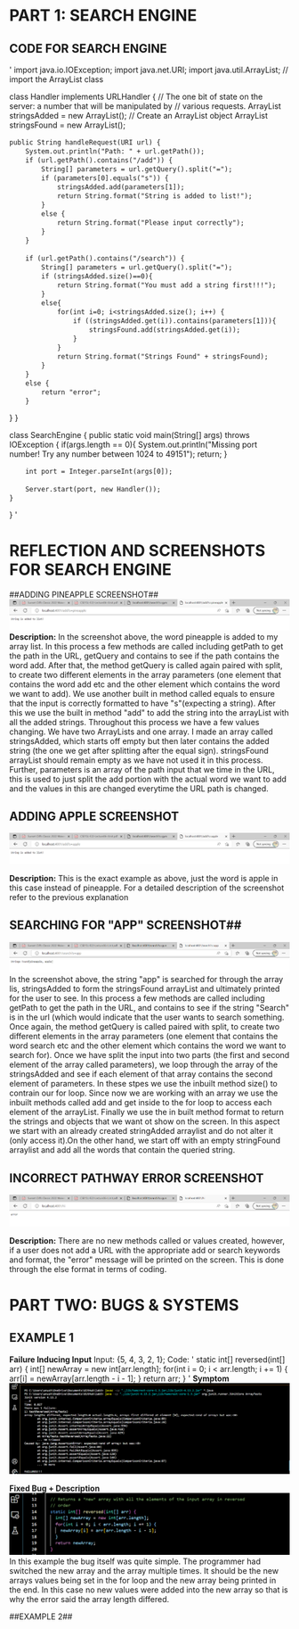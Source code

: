 
# PART 1: SEARCH ENGINE #

## **CODE FOR SEARCH ENGINE** ##

'
import java.io.IOException;
import java.net.URI;
import java.util.ArrayList; // import the ArrayList class

class Handler implements URLHandler {
    // The one bit of state on the server: a number that will be manipulated by
    // various requests.
    ArrayList<String> stringsAdded = new ArrayList<String>(); // Create an ArrayList object
    ArrayList<String> stringsFound = new ArrayList<String>();

    public String handleRequest(URI url) {
        System.out.println("Path: " + url.getPath());
        if (url.getPath().contains("/add")) {
            String[] parameters = url.getQuery().split("=");
            if (parameters[0].equals("s")) {
                stringsAdded.add(parameters[1]);
                return String.format("String is added to list!");
            }
            else {
                return String.format("Please input correctly");
            }
        }
        
        if (url.getPath().contains("/search")) {
            String[] parameters = url.getQuery().split("=");
            if (stringsAdded.size()==0){
                return String.format("You must add a string first!!!");
            }
            else{
                for(int i=0; i<stringsAdded.size(); i++) {
                    if ((stringsAdded.get(i)).contains(parameters[1])){
                        stringsFound.add(stringsAdded.get(i));
                    }
                }
                return String.format("Strings Found" + stringsFound);
            }
        }
        else {
            return "error";
        }
}
}



class SearchEngine {
    public static void main(String[] args) throws IOException {
        if(args.length == 0){
            System.out.println("Missing port number! Try any number between 1024 to 49151");
            return;
        }

        int port = Integer.parseInt(args[0]);

        Server.start(port, new Handler());
    }
}
'
# **REFLECTION AND SCREENSHOTS FOR SEARCH ENGINE** #

##ADDING PINEAPPLE SCREENSHOT##
![](week%203%20pictures/2022-10-14%20(2).png)
**Description:**
In the screenshot above, the word pineapple is added to my array list. In this process a few methods are called including getPath to get the path in the URL, getQuery and contains to see if the path contains the word add. After that, the method getQuery is called again paired with split, to create two different elements in the array parameters (one element that contains the word add etc and the other element which contains the word we want to add). We use another built in method called equals to ensure that the input is correctly formatted to have "s"(expecting a string). After this we use the built in method "add" to add the string into the arrayList with all the added strings. Throughout this process we have a few values changing. We have two ArrayLists and one array. I made an array called stringsAdded, which starts off empty but then later contains the added string (the one we get after splitting after the equal sign). stringsFound arrayList should remain empty as we have not used it in this process. Further, parameters is an array of the path input that we time in the URL, this is used to just split the add portion with the actual word we want to add and the values in this are changed everytime the URL path is changed. 

## ADDING APPLE SCREENSHOT
![](week%203%20pictures/2022-10-14%20(4).png)

**Description:**
This is the exact example as above, just the word is apple in this case instead of pineapple. For a detailed description of the screenshot refer to the previous explanation


## SEARCHING FOR "APP" SCREENSHOT##
![](week%203%20pictures/2022-10-14%20(3).png)
In the screenshot above, the string "app" is searched for through the array lis, stringsAdded to form the stringsFound arrayList and ultimately printed for the user to see. In this process a few methods are called including getPath to get the path in the URL, and contains to see if the string "Search" is in the url (which would indicate that the user wants to search something. Once again, the method getQuery is called paired with split, to create two different elements in the array parameters (one element that contains the word search etc and the other element which contains the word we want to search for). Once we have split the input into two parts (the first and second element of the array called parameters), we loop through the array of the stringsAdded and see if each element of that array contains the second element of parameters. In these stpes we use the inbuilt method size() to contrain our for loop. Since now we are working with an array we use the inbuilt methods called add and get inside to the for loop to access each element of the arrayList. Finally we use the in built method format to return the strings and objects that we want ot show on the screen. In this aspect we start with an already created stringAdded arraylist and do not alter it (only access it).On the other hand, we start off with an empty stringFound arraylist and add all the words that contain the queried string. 

## INCORRECT PATHWAY ERROR SCREENSHOT
![](week%203%20pictures/2022-10-14%20(5).png)

**Description:**
There are no new methods called or values created, however, if a user does not add a URL with the appropriate add or search keywords and format, the "error" message will be printed on the screen. This is done through the else format in terms of coding. 

# PART TWO: BUGS & SYSTEMS

## EXAMPLE 1

**Failure Inducing Input**
Input: {5, 4, 3, 2, 1};
Code: 
'
  static int[] reversed(int[] arr) {
    int[] newArray = new int[arr.length];
    for(int i = 0; i < arr.length; i += 1) {
      arr[i] = newArray[arr.length - i - 1];
    }
    return arr;
  }
  '
**Symptom**
![](week%203%20pictures/2022-10-14%20(6).png)

**Fixed Bug + Description**
![](week%203%20pictures/2022-10-14%20(7).png)
In this example the bug itself was quite simple. The programmer had switched the new array and the array multiple times. It should be the new arrays values being set in the for loop and the new array being printed in the end. In this case no new values were added into the new array so that is why the error said the array length differed. 

##EXAMPLE 2##
